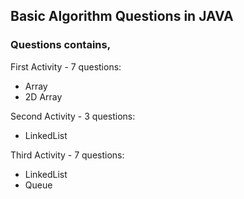<h2>Basic Algorithm Questions in JAVA</h2>
<h3>Questions contains,</h3>

First Activity - 7 questions:
<ul>
    <li>Array</li>
    <li>2D Array</li>
</ul>

Second Activity - 3 questions:
<ul>
    <li>LinkedList</li>
</ul>

Third Activity - 7 questions:
<ul>
    <li>LinkedList</li>
    <li>Queue</li>
</ul>
